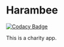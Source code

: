 # Harambee

[![Codacy Badge](https://api.codacy.com/project/badge/Grade/c1f92e78cde74161afbfbadcd18e99c5)](https://app.codacy.com/gh/BuildForSDGCohort2/Harambee?utm_source=github.com&utm_medium=referral&utm_content=BuildForSDGCohort2/Harambee&utm_campaign=Badge_Grade_Settings)

This is a charity app.
